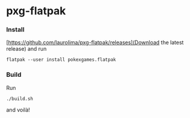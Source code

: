 # pxg-flatpak

### Install
[https://github.com/laurolima/pxg-flatpak/releases](Download the latest release) and run
```
flatpak --user install pokexgames.flatpak
```

### Build
Run
```
./build.sh
```
and voilà!
